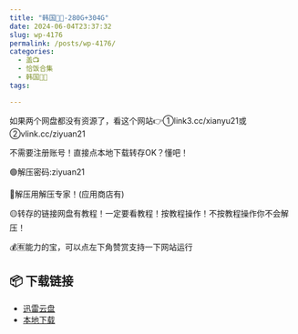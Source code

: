 ```yaml
---
title: "韩国🐷🐱-280G+304G"
date: 2024-06-04T23:37:32
slug: wp-4176
permalink: /posts/wp-4176/
categories:
  - 盖📺
  - 恰饭合集
  - 韩国🐷🐱
tags:

---
```


如果两个网盘都没有资源了，看这个网站👉①link3.cc/xianyu21或②vlink.cc/ziyuan21

不需要注册账号！直接点本地下载转存OK？懂吧！

🟢解压密码:ziyuan21

🔵解压用解压专家！(应用商店有)

🟡转存的链接网盘有教程！一定要看教程！按教程操作！不按教程操作你不会解压！

💰🈶能力的宝，可以点左下角赞赏支持一下网站运行

## 📦 下载链接
- [迅雷云盘](https://blziyuan21.com/pay-download/4176?key=d5ebde3078&down_id=0)
- [本地下载](https://blziyuan21.com/pay-download/4176?key=d5ebde3078&down_id=1)


